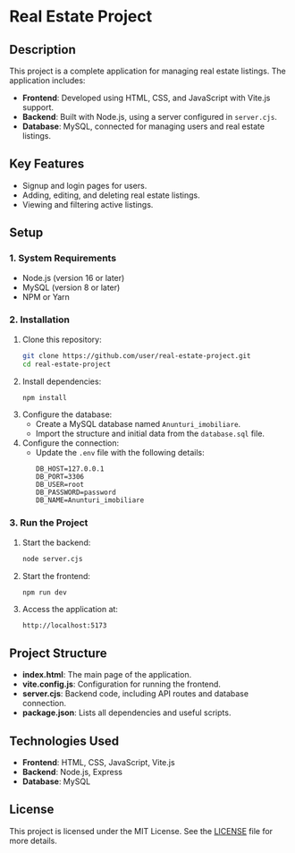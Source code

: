 # Real Estate Project

## Description
This project is a complete application for managing real estate listings. The application includes:
- **Frontend**: Developed using HTML, CSS, and JavaScript with Vite.js support.
- **Backend**: Built with Node.js, using a server configured in `server.cjs`.
- **Database**: MySQL, connected for managing users and real estate listings.

## Key Features
- Signup and login pages for users.
- Adding, editing, and deleting real estate listings.
- Viewing and filtering active listings.

## Setup

### 1. System Requirements
- Node.js (version 16 or later)
- MySQL (version 8 or later)
- NPM or Yarn

### 2. Installation
1. Clone this repository:
   ```bash
   git clone https://github.com/user/real-estate-project.git
   cd real-estate-project
   ```
2. Install dependencies:
   ```bash
   npm install
   ```
3. Configure the database:
   - Create a MySQL database named `Anunturi_imobiliare`.
   - Import the structure and initial data from the `database.sql` file.
4. Configure the connection:
   - Update the `.env` file with the following details:
     ```env
     DB_HOST=127.0.0.1
     DB_PORT=3306
     DB_USER=root
     DB_PASSWORD=password
     DB_NAME=Anunturi_imobiliare
     ```

### 3. Run the Project
1. Start the backend:
   ```bash
   node server.cjs
   ```
2. Start the frontend:
   ```bash
   npm run dev
   ```
3. Access the application at:
   ```
   http://localhost:5173
   ```

## Project Structure
- **index.html**: The main page of the application.
- **vite.config.js**: Configuration for running the frontend.
- **server.cjs**: Backend code, including API routes and database connection.
- **package.json**: Lists all dependencies and useful scripts.

## Technologies Used
- **Frontend**: HTML, CSS, JavaScript, Vite.js
- **Backend**: Node.js, Express
- **Database**: MySQL

## License
This project is licensed under the MIT License. See the [LICENSE](LICENSE) file for more details.

